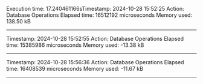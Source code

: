 Execution time: 17.240461166sTimestamp: 2024-10-28 15:52:25
Action: Database Operations
Elapsed time: 16512192 microseconds
Memory used: 138.50 kB

----------------------------------------

Timestamp: 2024-10-28 15:52:55
Action: Database Operations
Elapsed time: 15385986 microseconds
Memory used: -13.38 kB

----------------------------------------

Timestamp: 2024-10-28 15:56:36
Action: Database Operations
Elapsed time: 16408539 microseconds
Memory used: -11.67 kB

----------------------------------------


